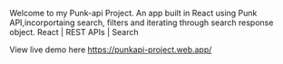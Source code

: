 Welcome to my Punk-api Project. An app built in React using Punk API,incorportaing search, filters and iterating through search response object.
React | REST APIs | Search

View live demo here
https://punkapi-project.web.app/
